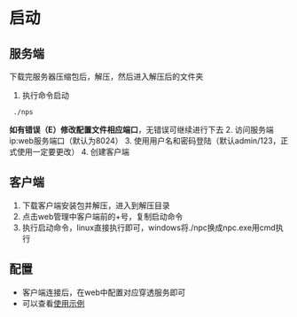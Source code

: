 # 启动
## 服务端
下载完服务器压缩包后，解压，然后进入解压后的文件夹
1. 执行命令启动
```shell
 ./nps
```
**如有错误（E）修改配置文件相应端口**，无错误可继续进行下去
2. 访问服务端ip:web服务端口（默认为8024）
3. 使用用户名和密码登陆（默认admin/123，正式使用一定要更改）
4. 创建客户端

## 客户端
1. 下载客户端安装包并解压，进入到解压目录
1. 点击web管理中客户端前的+号，复制启动命令
2. 执行启动命令，linux直接执行即可，windows将./npc换成npc.exe用cmd执行

## 配置
- 客户端连接后，在web中配置对应穿透服务即可
- 可以查看[使用示例](/example)
